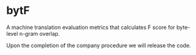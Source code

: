 # bytF
A machine translation evaluation metrics that calculates F score for byte-level n-gram overlap.

Upon the completion of the company procedure we will release the code.
